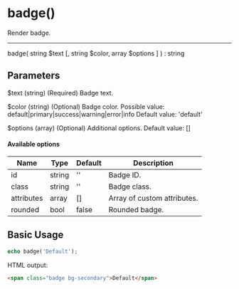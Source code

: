 # badge()

Render badge.

---

badge( string $text [, string $color, array $options ] ) : string

## Parameters

$text (string) (Required) Badge text.

$color (string) (Optional) Badge color. Possible value: default|primary|success|warning|error|info Default value: 'default'

$options (array) (Optional) Additional options. Default value: []

#### Available options

| Name       | Type   | Default | Description                 |
|------------|--------|---------|-----------------------------|
| id         | string | ''      | Badge ID.                   |
| class      | string | ''      | Badge class.                |
| attributes | array  | []      | Array of custom attributes. |
| rounded    | bool   | false   | Rounded badge.              |

## Basic Usage

```php
echo badge('Default');
```

HTML output:

```html
<span class="badge bg-secondary">Default</span>
```
